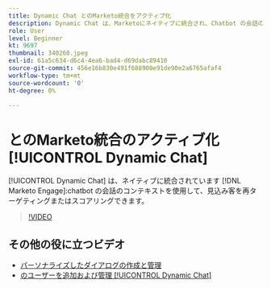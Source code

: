 ```yaml
---
title: Dynamic Chat とのMarketo統合をアクティブ化
description: Dynamic Chat は、Marketoにネイティブに統合され、Chatbot の会話のコンテキストを使用して、見込み客を再ターゲティングまたはスコアリングできます。
role: User
level: Beginner
kt: 9697
thumbnail: 340260.jpeg
exl-id: 61a5c634-d6c4-4ea6-bad4-d69dabc89410
source-git-commit: 456e16b830e491f688900e91de90e2a6765afaf4
workflow-type: tm+mt
source-wordcount: '0'
ht-degree: 0%

---
```


# とのMarketo統合のアクティブ化 [!UICONTROL Dynamic Chat]

[!UICONTROL Dynamic Chat]  は、ネイティブに統合されています [!DNL Marketo Engage]:chatbot の会話のコンテキストを使用して、見込み客を再ターゲティングまたはスコアリングできます。

>[!VIDEO](https://video.tv.adobe.com/v/340260/?quality=12&learn=on)

## その他の役に立つビデオ

* [パーソナライズしたダイアログの作成と管理](dialogue-management.md)
* [のユーザーを追加および管理 [!UICONTROL Dynamic Chat] ](user-management.md)
